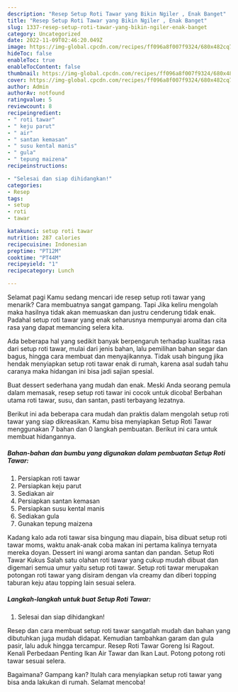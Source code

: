 ```yaml
---
description: "Resep Setup Roti Tawar yang Bikin Ngiler , Enak Banget"
title: "Resep Setup Roti Tawar yang Bikin Ngiler , Enak Banget"
slug: 1337-resep-setup-roti-tawar-yang-bikin-ngiler-enak-banget
category: Uncategorized
date: 2022-11-09T02:46:20.049Z
image: https://img-global.cpcdn.com/recipes/ff096a8f007f9324/680x482cq70/setup-roti-tawar-foto-resep-utama.jpg
hideToc: false
enableToc: true
enableTocContent: false
thumbnail: https://img-global.cpcdn.com/recipes/ff096a8f007f9324/680x482cq70/setup-roti-tawar-foto-resep-utama.jpg
cover: https://img-global.cpcdn.com/recipes/ff096a8f007f9324/680x482cq70/setup-roti-tawar-foto-resep-utama.jpg
author: Admin
authorAv: notfound
ratingvalue: 5
reviewcount: 8
recipeingredient:
- " roti tawar"
- " keju parut"
- " air"
- " santan kemasan"
- " susu kental manis"
- " gula"
- " tepung maizena"
recipeinstructions:

- "Selesai dan siap dihidangkan!"
categories:
- Resep
tags:
- setup
- roti
- tawar

katakunci: setup roti tawar 
nutrition: 287 calories
recipecuisine: Indonesian
preptime: "PT12M"
cooktime: "PT44M"
recipeyield: "1"
recipecategory: Lunch

---
```



Selamat pagi Kamu sedang mencari ide resep setup roti tawar yang menarik? Cara membuatnya sangat gampang. Tapi Jika keliru mengolah maka hasilnya tidak akan memuaskan dan justru cenderung tidak enak. Padahal setup roti tawar yang enak seharusnya mempunyai aroma dan cita rasa yang dapat memancing selera kita.


Ada beberapa hal yang sedikit banyak berpengaruh terhadap kualitas rasa dari setup roti tawar, mulai dari jenis bahan, lalu pemilihan bahan segar dan bagus, hingga cara membuat dan menyajikannya. Tidak usah bingung jika hendak menyiapkan setup roti tawar enak di rumah, karena asal sudah tahu caranya maka hidangan ini bisa jadi sajian spesial.

Buat dessert sederhana yang mudah dan enak. Meski Anda seorang pemula dalam memasak, resep setup roti tawar ini cocok untuk dicoba! Berbahan utama roti tawar, susu, dan santan, pasti terbayang lezatnya.


Berikut ini ada beberapa cara mudah dan praktis dalam mengolah setup roti tawar yang siap dikreasikan. Kamu bisa menyiapkan Setup Roti Tawar menggunakan 7 bahan dan 0 langkah pembuatan. Berikut ini cara untuk membuat hidangannya.

<!--inarticleads1-->

##### Bahan-bahan dan bumbu yang digunakan dalam pembuatan Setup Roti Tawar:

1. Persiapkan  roti tawar
1. Persiapkan  keju parut
1. Sediakan  air
1. Persiapkan  santan kemasan
1. Persiapkan  susu kental manis
1. Sediakan  gula
1. Gunakan  tepung maizena


Kadang kalo ada roti tawar sisa bingung mau diapain, bisa dibuat setup roti tawar moms, waktu anak-anak coba makan ini pertama kalinya ternyata mereka doyan. Dessert ini wangi aroma santan dan pandan. Setup Roti Tawar Kukus Salah satu olahan roti tawar yang cukup mudah dibuat dan digemari semua umur yaitu setup roti tawar. Setup roti tawar merupakan potongan roti tawar yang disiram dengan vla creamy dan diberi topping taburan keju atau topping lain sesuai selera. 

<!--inarticleads2-->

##### Langkah-langkah untuk buat Setup Roti Tawar:


1. Selesai dan siap dihidangkan!

Resep dan cara membuat setup roti tawar sangatlah mudah dan bahan yang dibutuhkan juga mudah didapat. Kemudian tambahkan garam dan gula pasir, lalu aduk hingga tercampur. Resep Roti Tawar Goreng Isi Ragout. Kenali Perbedaan Penting Ikan Air Tawar dan Ikan Laut. Potong potong roti tawar sesuai selera. 

Bagaimana? Gampang kan? Itulah cara menyiapkan setup roti tawar yang bisa anda lakukan di rumah. Selamat mencoba!
